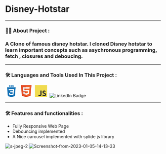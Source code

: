 # Disney-Hotstar

---

### :man_technologist: About Project :
<h3> A Clone of famous disney hotstar. I cloned Disney hotstar to learn important concepts such as asychronous programming, fetch , closures and deboucing.</h3>

---

### :hammer_and_wrench: Languages and Tools Used In This Project :
<div >
 
 
  <img src="https://github.com/devicons/devicon/blob/master/icons/css3/css3-plain-wordmark.svg"  title="CSS3" alt="CSS" width="40" height="40"/>&nbsp;
  <img src="https://github.com/devicons/devicon/blob/master/icons/html5/html5-original.svg" title="HTML5" alt="HTML" width="40" height="40"/>&nbsp;
  <img src="https://github.com/devicons/devicon/blob/master/icons/javascript/javascript-original.svg" title="JavaScript" alt="JavaScript" width="40" height="40"/>&nbsp;
<img src="https://img.shields.io/badge/Imgbb Api-blue?style=for-the-badge&logo=ImgbbApi&logoColor=white" alt="LinkedIn Badge"/>

  
</div>

---

### :hammer_and_wrench: Features and functionalities :
<div >
<ul>
<li> 
Fully Responsive Web Page
</li>
<li> 
Debouncing implemented
</li>
<li> 
A Nice carousel implemented with splide js library
</li>

</ul> 
 
</div>
<img src="https://i.ibb.co/pLK6mrG/s-jpeg-2.jpg" alt="s-jpeg-2" border="0">

<img src="https://i.ibb.co/4jtjJHr/Screenshot-from-2023-01-05-14-13-33.jpg" alt="Screenshot-from-2023-01-05-14-13-33" border="0">

